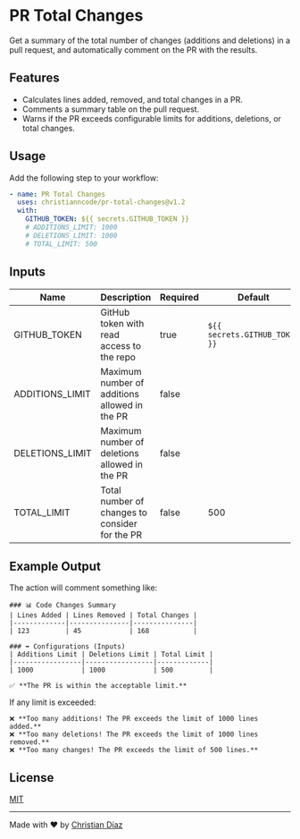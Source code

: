 # PR Total Changes

Get a summary of the total number of changes (additions and deletions) in a pull request, and automatically comment on the PR with the results.

## Features

- Calculates lines added, removed, and total changes in a PR.
- Comments a summary table on the pull request.
- Warns if the PR exceeds configurable limits for additions, deletions, or total changes.

## Usage

Add the following step to your workflow:

```yaml
- name: PR Total Changes
  uses: christianncode/pr-total-changes@v1.2
  with:
    GITHUB_TOKEN: ${{ secrets.GITHUB_TOKEN }}
    # ADDITIONS_LIMIT: 1000
    # DELETIONS_LIMIT: 1000
    # TOTAL_LIMIT: 500
```

## Inputs

| Name            | Description                                    | Required | Default                       |
| --------------- | ---------------------------------------------- | -------- | ----------------------------- |
| GITHUB_TOKEN    | GitHub token with read access to the repo      | true     | `${{ secrets.GITHUB_TOKEN }}` |
| ADDITIONS_LIMIT | Maximum number of additions allowed in the PR  | false    |                               |
| DELETIONS_LIMIT | Maximum number of deletions allowed in the PR  | false    |                               |
| TOTAL_LIMIT     | Total number of changes to consider for the PR | false    | 500                           |

## Example Output

The action will comment something like:

```
### 📊 Code Changes Summary
| Lines Added | Lines Removed | Total Changes |
|-------------|---------------|---------------|
| 123         | 45            | 168           |

### ➡️ Configurations (Inputs)
| Additions Limit | Deletions Limit | Total Limit |
|-----------------|-----------------|-------------|
| 1000            | 1000            | 500         |

✅ **The PR is within the acceptable limit.**
```

If any limit is exceeded:

```
❌ **Too many additions! The PR exceeds the limit of 1000 lines added.**
❌ **Too many deletions! The PR exceeds the limit of 1000 lines removed.**
❌ **Too many changes! The PR exceeds the limit of 500 lines.**
```

## License

[MIT](LICENSE)

---

Made with ❤️ by [Christian Díaz](https://github.com/christianncode)
